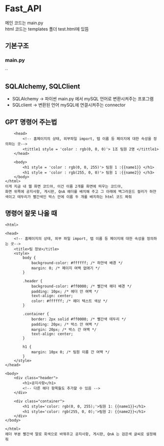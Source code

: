 # Fast_API
 메인 코드는 main.py<br>
 html 코드는 templates 폴더 test.html에 있뜸

## 기본구조
### main.py
``

## SQLAlchemy, SQLClient
* SQLAlchemy -> 파이썬 main.py 에서 mySQL 언어로 변환시켜주는 프포그램 <br>
* SQLclient -> 변환된 언어 mySQL에 연결시켜주는 connector

## GPT 명령어 주는법
```<html>
    <head>
        <!-- 홈페이지의 상태, 외부파일 import, 탭 이름 등 페이지에 대한 속성을 정의하는 곳-->
        <tittle1 style = 'color : rgb(0, 0, 0)'> 1조 팀원 2명 </tittle1>
    </head>
    
    <body>
        <h1 style = 'color : rgb(0, 0, 255)'> 팀원 1 :{{name1}} </h1>
        <h1 style = 'color : rgb(255, 0, 0)'> 팀원 1 :{{name2}} </h3>    
    </body>
</html>
이게 지금 내 웹 화면 코드야, 이건 이름 2개를 화면에 띄우는 코드야, 
화면 위쪽에 공지사항, 게시판, QnA 헤더를 배치해 주고 그 아래에 백그라운드 컬러가 하얀색이고 테두리가 빨간색인 박스 안에 이름 두 개를 배치하는 html 코드 짜줘
```

## 명령어 잘못 나올 때
```<!DOCTYPE html>
<html>

<head>
    <!-- 홈페이지의 상태, 외부 파일 import, 탭 이름 등 페이지에 대한 속성을 정의하는 곳-->
    <title>팀 정보</title>
    <style>
        body {
            background-color: #ffffff; /* 하얀색 배경 */
            margin: 0; /* 페이지 여백 없애기 */
        }

        .header {
            background-color: #ff0000; /* 빨간색 헤더 배경 */
            padding: 10px; /* 헤더 안 여백 */
            text-align: center;
            color: #ffffff; /* 헤더 텍스트 색상 */
        }

        .container {
            border: 2px solid #ff0000; /* 빨간색 테두리 */
            padding: 20px; /* 박스 안 여백 */
            margin: 20px; /* 박스 간 여백 */
            text-align: center;
        }

        h1 {
            margin: 10px 0; /* 팀원 이름 간 여백 */
        }
    </style>
</head>

<body>
    <div class="header">
        <h1>공지사항</h1>
        <!-- 다른 헤더 항목들도 추가할 수 있음 -->
    </div>

    <div class="container">
        <h1 style='color: rgb(0, 0, 255);'>팀원 1: {{name1}}</h1>
        <h1 style='color: rgb(255, 0, 0);'>팀원 2: {{name2}}</h1>
    </div>
</body>

</html>
헤더 부분 빨간색 말로 회색으로 바꿔주고 공지사항, 게시판, QnA 는 검은색 글씨로 설정해줘
```
